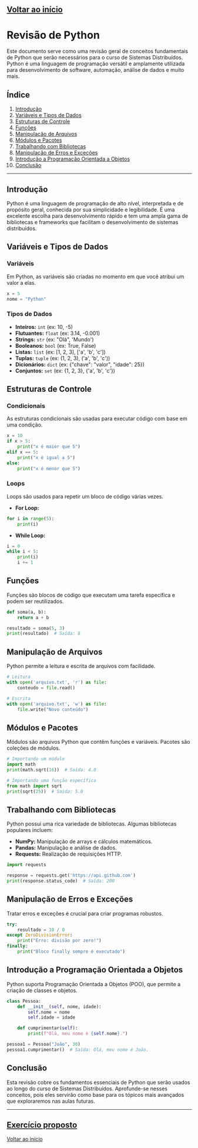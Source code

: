 
[Voltar ao início](../../README.md)
---
# Revisão de Python

Este documento serve como uma revisão geral de conceitos fundamentais de Python que serão necessários para o curso de Sistemas Distribuídos. Python é uma linguagem de programação versátil e amplamente utilizada para desenvolvimento de software, automação, análise de dados e muito mais.

## Índice

1. [Introdução](#introdução)
2. [Variáveis e Tipos de Dados](#variáveis-e-tipos-de-dados)
3. [Estruturas de Controle](#estruturas-de-controle)
4. [Funções](#funções)
5. [Manipulação de Arquivos](#manipulação-de-arquivos)
6. [Módulos e Pacotes](#módulos-e-pacotes)
7. [Trabalhando com Bibliotecas](#trabalhando-com-bibliotecas)
8. [Manipulação de Erros e Exceções](#manipulação-de-erros-e-exceções)
9. [Introdução a Programação Orientada a Objetos](#introdução-a-programação-orientada-a-objetos)
10. [Conclusão](#conclusão)

---

## Introdução

Python é uma linguagem de programação de alto nível, interpretada e de propósito geral, conhecida por sua simplicidade e legibilidade. É uma excelente escolha para desenvolvimento rápido e tem uma ampla gama de bibliotecas e frameworks que facilitam o desenvolvimento de sistemas distribuídos.

## Variáveis e Tipos de Dados

### Variáveis
Em Python, as variáveis são criadas no momento em que você atribui um valor a elas.

```python
x = 5
nome = "Python"
```

### Tipos de Dados
- **Inteiros:** `int` (ex: 10, -5)
- **Flutuantes:** `float` (ex: 3.14, -0.001)
- **Strings:** `str` (ex: "Olá", 'Mundo')
- **Booleanos:** `bool` (ex: True, False)
- **Listas:** `list` (ex: [1, 2, 3], ['a', 'b', 'c'])
- **Tuplas:** `tuple` (ex: (1, 2, 3), ('a', 'b', 'c'))
- **Dicionários:** `dict` (ex: {"chave": "valor", "idade": 25})
- **Conjuntos:** `set` (ex: {1, 2, 3}, {'a', 'b', 'c'})

## Estruturas de Controle

### Condicionais
As estruturas condicionais são usadas para executar código com base em uma condição.

```python
x = 10
if x > 5:
    print("x é maior que 5")
elif x == 5:
    print("x é igual a 5")
else:
    print("x é menor que 5")
```

### Loops
Loops são usados para repetir um bloco de código várias vezes.

- **For Loop:**

```python
for i in range(5):
    print(i)
```

- **While Loop:**

```python
i = 0
while i < 5:
    print(i)
    i += 1
```

## Funções

Funções são blocos de código que executam uma tarefa específica e podem ser reutilizados.

```python
def soma(a, b):
    return a + b

resultado = soma(5, 3)
print(resultado)  # Saída: 8
```

## Manipulação de Arquivos

Python permite a leitura e escrita de arquivos com facilidade.

```python
# Leitura
with open('arquivo.txt', 'r') as file:
    conteudo = file.read()

# Escrita
with open('arquivo.txt', 'w') as file:
    file.write("Novo conteúdo")
```

## Módulos e Pacotes

Módulos são arquivos Python que contêm funções e variáveis. Pacotes são coleções de módulos.

```python
# Importando um módulo
import math
print(math.sqrt(16))  # Saída: 4.0

# Importando uma função específica
from math import sqrt
print(sqrt(25))  # Saída: 5.0
```

## Trabalhando com Bibliotecas

Python possui uma rica variedade de bibliotecas. Algumas bibliotecas populares incluem:

- **NumPy:** Manipulação de arrays e cálculos matemáticos.
- **Pandas:** Manipulação e análise de dados.
- **Requests:** Realização de requisições HTTP.

```python
import requests

response = requests.get('https://api.github.com')
print(response.status_code)  # Saída: 200
```

## Manipulação de Erros e Exceções

Tratar erros e exceções é crucial para criar programas robustos.

```python
try:
    resultado = 10 / 0
except ZeroDivisionError:
    print("Erro: divisão por zero!")
finally:
    print("Bloco finally sempre é executado")
```

## Introdução a Programação Orientada a Objetos

Python suporta Programação Orientada a Objetos (POO), que permite a criação de classes e objetos.

```python
class Pessoa:
    def __init__(self, nome, idade):
        self.nome = nome
        self.idade = idade

    def cumprimentar(self):
        print(f"Olá, meu nome é {self.nome}.")

pessoa1 = Pessoa("João", 30)
pessoa1.cumprimentar()  # Saída: Olá, meu nome é João.
```

## Conclusão

Esta revisão cobre os fundamentos essenciais de Python que serão usados ao longo do curso de Sistemas Distribuídos. Aprofunde-se nesses conceitos, pois eles servirão como base para os tópicos mais avançados que exploraremos nas aulas futuras.

---
[Exercício proposto](./exercicio_pratica-1.md)
---
[Voltar ao início](../../README.md)